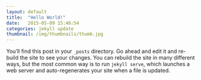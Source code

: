 ```yaml
---
layout: default
title:  "Hello World!"
date:   2015-05-09 15:46:54
categories: jekyll update
thumbnail: /img/thumbnails/thumb.jpg
---
```

You’ll find this post in your `_posts` directory. Go ahead and edit it and re-build the site to see your changes. You can rebuild the site in many different ways, but the most common way is to run `jekyll serve`, which launches a web server and auto-regenerates your site when a file is updated.

